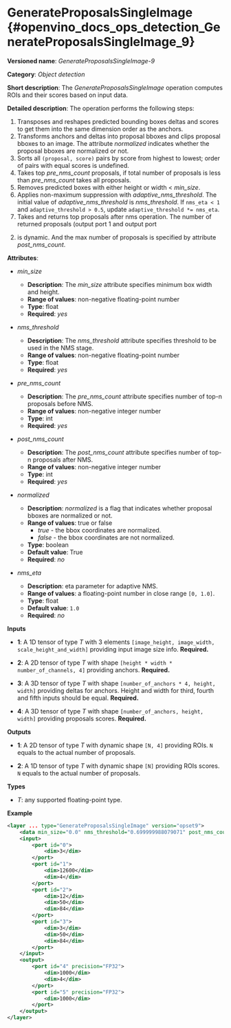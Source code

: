 # GenerateProposalsSingleImage {#openvino_docs_ops_detection_GenerateProposalsSingleImage_9}

**Versioned name**: *GenerateProposalsSingleImage-9*

**Category**: *Object detection*

**Short description**: The *GenerateProposalsSingleImage* operation computes ROIs and their scores
based on input data.

**Detailed description**: The operation performs the following steps:

1.  Transposes and reshapes predicted bounding boxes deltas and scores to get them into the same dimension order as the
anchors.
2.  Transforms anchors and deltas into proposal bboxes and clips proposal bboxes to an image. The attribute *normalized*
indicates whether the proposal bboxes are normalized or not.
3.  Sorts all `(proposal, score)` pairs by score from highest to lowest; order of pairs with equal scores is undefined.
4.  Takes top *pre_nms_count* proposals, if total number of proposals is less than *pre_nms_count* takes all proposals.
5.  Removes predicted boxes with either height or width < *min_size*.
6.  Applies non-maximum suppression with *adaptive_nms_threshold*. The initial value of *adaptive_nms_threshold* is
*nms_threshold*. If `nms_eta < 1` and `adaptive_threshold > 0.5`, update `adaptive_threshold *= nms_eta`.
7.  Takes and returns top proposals after nms operation. The number of returned proposals (output port 1 and output port
2) is dynamic. And the max number of proposals is specified by attribute *post_nms_count*.

**Attributes**:

* *min_size*

    * **Description**: The *min_size* attribute specifies minimum box width and height.
    * **Range of values**: non-negative floating-point number
    * **Type**: float
    * **Required**: *yes*

* *nms_threshold*

    * **Description**: The *nms_threshold* attribute specifies threshold to be used in the NMS stage.
    * **Range of values**: non-negative floating-point number
    * **Type**: float
    * **Required**: *yes*

* *pre_nms_count*

    * **Description**: The *pre_nms_count* attribute specifies number of top-n proposals before NMS.
    * **Range of values**: non-negative integer number
    * **Type**: int
    * **Required**: *yes*

* *post_nms_count*

    * **Description**: The *post_nms_count* attribute specifies number of top-n proposals after NMS.
    * **Range of values**: non-negative integer number
    * **Type**: int
    * **Required**: *yes*

* *normalized*

    * **Description**: *normalized* is a flag that indicates whether proposal bboxes are normalized or not.
    * **Range of values**: true or false
      * *true* - the bbox coordinates are normalized.
      * *false* - the bbox coordinates are not normalized.
    * **Type**: boolean
    * **Default value**: True
    * **Required**: *no*

* *nms_eta*

    * **Description**: eta parameter for adaptive NMS.
    * **Range of values**: a floating-point number in close range `[0, 1.0]`.
    * **Type**: float
    * **Default value**: `1.0`
    * **Required**: *no*

**Inputs**

* **1**: A 1D tensor of type *T* with 3 elements `[image_height, image_width, scale_height_and_width]` providing input
image size info. **Required.**

* **2**: A 2D tensor of type *T* with shape `[height * width * number_of_channels, 4]` providing anchors. **Required.**

* **3**: A 3D tensor of type *T* with shape `[number_of_anchors * 4, height, width]` providing deltas for anchors.
Height and width for third, fourth and fifth inputs should be equal. **Required.**

* **4**: A 3D tensor of type *T* with shape `[number_of_anchors, height, width]` providing proposals scores.  **Required.**

**Outputs**

* **1**: A 2D tensor of type *T* with dynamic shape `[N, 4]` providing ROIs. `N` equals to the actual number of proposals.

* **2**: A 1D tensor of type *T* with dynamic shape `[N]` providing ROIs scores. `N` equals to the actual number of proposals.

**Types**

* *T*: any supported floating-point type.

**Example**

```xml
<layer ... type="GenerateProposalsSingleImage" version="opset9">
    <data min_size="0.0" nms_threshold="0.699999988079071" post_nms_count="1000" pre_nms_count="1000"/>
    <input>
        <port id="0">
            <dim>3</dim>
        </port>
        <port id="1">
            <dim>12600</dim>
            <dim>4</dim>
        </port>
        <port id="2">
            <dim>12</dim>
            <dim>50</dim>
            <dim>84</dim>
        </port>
        <port id="3">
            <dim>3</dim>
            <dim>50</dim>
            <dim>84</dim>
        </port>
    </input>
    <output>
        <port id="4" precision="FP32">
            <dim>1000</dim>
            <dim>4</dim>
        </port>
        <port id="5" precision="FP32">
            <dim>1000</dim>
        </port>
    </output>
</layer>
```
